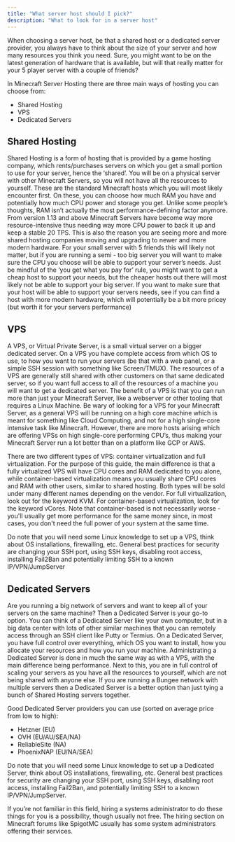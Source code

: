 ```yaml
---
title: "What server host should I pick?"
description: "What to look for in a server host"
---
```


When choosing a server host, be that a shared host or a dedicated server provider, you always have to think about the size of your server and how many resources you think you need. Sure, you might want to be on the latest generation of hardware that is available, but will that really matter for your 5 player server with a couple of friends?

In Minecraft Server Hosting there are three main ways of hosting you can choose from:
- Shared Hosting
- VPS
- Dedicated Servers

## Shared Hosting
Shared Hosting is a form of hosting that is provided by a game hosting company, which rents/purchases servers on which you get a small portion to use for your server, hence the ‘shared’. You will be on a physical server with other Minecraft Servers, so you will not have all the resources to yourself. These are the standard Minecraft hosts which you will most likely encounter first. On these, you can choose how much RAM you have and potentially how much CPU power and storage you get. Unlike some people’s thoughts, RAM isn’t actually the most performance-defining factor anymore. From version 1.13 and above Minecraft Servers have become way more resource-intensive thus needing way more CPU power to back it up and keep a stable 20 TPS. This is also the reason you are seeing more and more shared hosting companies moving and upgrading to newer and more modern hardware. For your small server with 5 friends this will likely not matter, but if you are running a semi - too big server you will want to make sure the CPU you choose will be able to support your server’s needs. Just be mindful of the ‘you get what you pay for’ rule, you might want to get a cheap host to support your needs, but the cheaper hosts out there will most likely not be able to support your big server. If you want to make sure that your host will be able to support your servers needs, see if you can find a host with more modern hardware, which will potentially be a bit more pricey (but worth it for your servers performance)

## VPS
A VPS, or Virtual Private Server, is a small virtual server on a bigger dedicated server. On a VPS you have complete access from which OS to use, to how you want to run your servers (be that with a web panel, or a simple SSH session with something like Screen/TMUX). The resources of a VPS are generally still shared with other customers on that same dedicated server, so if you want full access to all of the resources of a machine you will want to get a dedicated server. The benefit of a VPS is that you can run more than just your Minecraft Server, like a webserver or other tooling that requires a Linux Machine. Be wary of looking for a VPS for your Minecraft Server, as a general VPS will be running on a high core machine which is meant for something like Cloud Computing, and not for a high single-core intensive task like Minecraft. However, there are more hosts arising which are offering VPSs on high single-core performing CPU’s, thus making your Minecraft Server run a lot better than on a platform like GCP or AWS.

There are two different types of VPS: container virtualization and full virtualization. For the purpose of this guide, the main difference is that a fully virtualized VPS will have CPU cores and RAM dedicated to you alone, while container-based virtualization means you usually share CPU cores and RAM with other users, similar to shared hosting. Both types will be sold under many different names depending on the vendor. For full virtualization, look out for the keyword KVM. For container-based virtualization, look for the keyword vCores. Note that container-based is not necessarily worse - you'll usually get more performance for the same money since, in most cases, you don't need the full power of your system at the same time.

Do note that you will need some Linux knowledge to set up a VPS, think about OS installations, firewalling, etc. General best practices for security are changing your SSH port, using SSH keys, disabling root access, installing Fail2Ban and potentially limiting SSH to a known IP/VPN/JumpServer

## Dedicated Servers
Are you running a big network of servers and want to keep all of your servers on the same machine? Then a Dedicated Server is your go-to option. You can think of a Dedicated Server like your own computer, but in a big data center with lots of other similar machines that you can remotely access through an SSH client like Putty or Termius. On a Dedicated Server, you have full control over everything, which OS you want to install, how you allocate your resources and how you run your machine. Administrating a Dedicated Server is done in much the same way as with a VPS, with the main difference being performance. Next to this, you are in full control of scaling your servers as you have all the resources to yourself, which are not being shared with anyone else. If you are running a Bungee network with multiple servers then a Dedicated Server is a better option than just tying a bunch of Shared Hosting servers together.

Good Dedicated Server providers you can use (sorted on average price from low to high):
- Hetzner (EU)
- OVH (EU/AU/SEA/NA)
- ReliableSite (NA)
- PhoenixNAP (EU/NA/SEA)

Do note that you will need some Linux knowledge to set up a Dedicated Server, think about OS installations, firewalling, etc. General best practices for security are changing your SSH port, using SSH keys, disabling root access, installing Fail2Ban, and potentially limiting SSH to a known IP/VPN/JumpServer.

If you’re not familiar in this field, hiring a systems administrator to do these things for you is a possibility, though usually not free. The hiring section on Minecraft forums like SpigotMC usually has some system administrators offering their services.
